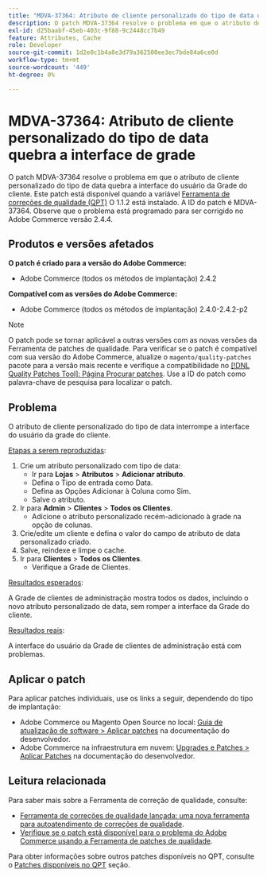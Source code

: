 ```yaml
---
title: "MDVA-37364: Atributo de cliente personalizado do tipo de data quebra a interface de grade"
description: O patch MDVA-37364 resolve o problema em que o atributo de cliente personalizado do tipo de data quebra a interface do usuário da Grade do cliente. Este patch está disponível quando a [Ferramenta de correções de qualidade (QPT)](/help/announcements/adobe-commerce-announcements/magento-quality-patches-released-new-tool-to-self-serve-quality-patches.md) 1.1.2 está instalada. A ID do patch é MDVA-37364. Observe que o problema está programado para ser corrigido no Adobe Commerce versão 2.4.4.
exl-id: d25baabf-45eb-403c-9f88-9c2448cc7b49
feature: Attributes, Cache
role: Developer
source-git-commit: 1d2e0c1b4a8e3d79a362500ee3ec7bde84a6ce0d
workflow-type: tm+mt
source-wordcount: '449'
ht-degree: 0%

---
```


# MDVA-37364: Atributo de cliente personalizado do tipo de data quebra a interface de grade

O patch MDVA-37364 resolve o problema em que o atributo de cliente personalizado do tipo de data quebra a interface do usuário da Grade do cliente. Este patch está disponível quando a variável [Ferramenta de correções de qualidade (QPT)](/help/announcements/adobe-commerce-announcements/magento-quality-patches-released-new-tool-to-self-serve-quality-patches.md) O 1.1.2 está instalado. A ID do patch é MDVA-37364. Observe que o problema está programado para ser corrigido no Adobe Commerce versão 2.4.4.

## Produtos e versões afetados

**O patch é criado para a versão do Adobe Commerce:**

* Adobe Commerce (todos os métodos de implantação) 2.4.2

**Compatível com as versões do Adobe Commerce:**

* Adobe Commerce (todos os métodos de implantação) 2.4.0-2.4.2-p2

>[!NOTE]
>
>O patch pode se tornar aplicável a outras versões com as novas versões da Ferramenta de patches de qualidade. Para verificar se o patch é compatível com sua versão do Adobe Commerce, atualize o `magento/quality-patches` pacote para a versão mais recente e verifique a compatibilidade no [[!DNL Quality Patches Tool]: Página Procurar patches](https://devdocs.magento.com/quality-patches/tool.html#patch-grid). Use a ID do patch como palavra-chave de pesquisa para localizar o patch.

## Problema

O atributo de cliente personalizado do tipo de data interrompe a interface do usuário da grade do cliente.

<u>Etapas a serem reproduzidas</u>:

1. Crie um atributo personalizado com tipo de data:
   * Ir para **Lojas** > **Atributos** > **Adicionar atributo**.
   * Defina o Tipo de entrada como Data.
   * Defina as Opções Adicionar à Coluna como Sim.
   * Salve o atributo.
1. Ir para **Admin** > **Clientes** > **Todos os Clientes**.
   * Adicione o atributo personalizado recém-adicionado à grade na opção de colunas.
1. Crie/edite um cliente e defina o valor do campo de atributo de data personalizado criado.
1. Salve, reindexe e limpe o cache.
1. Ir para **Clientes** > **Todos os Clientes**.
   * Verifique a Grade de Clientes.

<u>Resultados esperados</u>:

A Grade de clientes de administração mostra todos os dados, incluindo o novo atributo personalizado de data, sem romper a interface da Grade do cliente.

<u>Resultados reais</u>:

A interface do usuário da Grade de clientes de administração está com problemas.

## Aplicar o patch

Para aplicar patches individuais, use os links a seguir, dependendo do tipo de implantação:

* Adobe Commerce ou Magento Open Source no local: [Guia de atualização de software > Aplicar patches](https://devdocs.magento.com/guides/v2.4/comp-mgr/patching/mqp.html) na documentação do desenvolvedor.
* Adobe Commerce na infraestrutura em nuvem: [Upgrades e Patches > Aplicar Patches](https://devdocs.magento.com/cloud/project/project-patch.html) na documentação do desenvolvedor.

## Leitura relacionada

Para saber mais sobre a Ferramenta de correção de qualidade, consulte:

* [Ferramenta de correções de qualidade lançada: uma nova ferramenta para autoatendimento de correções de qualidade](/help/announcements/adobe-commerce-announcements/magento-quality-patches-released-new-tool-to-self-serve-quality-patches.md).
* [Verifique se o patch está disponível para o problema do Adobe Commerce usando a Ferramenta de patches de qualidade](/help/support-tools/patches-available-in-qpt-tool/check-patch-for-magento-issue-with-magento-quality-patches.md).

Para obter informações sobre outros patches disponíveis no QPT, consulte o [Patches disponíveis no QPT](https://support.magento.com/hc/en-us/sections/360010506631-Patches-available-in-MQP-tool-) seção.
